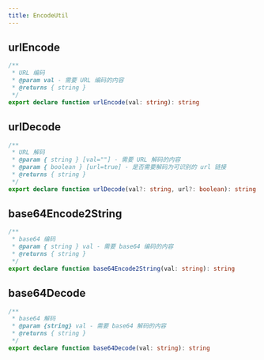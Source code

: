 ```yaml
---
title: EncodeUtil
---
```


## urlEncode

```typescript
/**
 * URL 编码
 * @param val - 需要 URL 编码的内容
 * @returns { string }
 */
export declare function urlEncode(val: string): string
```

## urlDecode

```typescript
/**
 * URL 解码
 * @param { string } [val=""] - 需要 URL 解码的内容
 * @param { boolean } [url=true] - 是否需要解码为可识别的 url 链接
 * @returns { string }
 */
export declare function urlDecode(val?: string, url?: boolean): string
```

## base64Encode2String

```typescript
/**
 * base64 编码
 * @param { string } val - 需要 base64 编码的内容
 * @returns { string }
 */
export declare function base64Encode2String(val: string): string
```

## base64Decode

```typescript
/**
 * base64 解码
 * @param {string} val - 需要 base64 解码的内容
 * @returns { string }
 */
export declare function base64Decode(val: string): string
```

